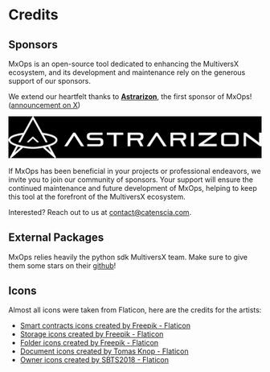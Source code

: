 # Credits

## Sponsors

MxOps is an open-source tool dedicated to enhancing the MultiversX ecosystem, and its development and maintenance rely on the generous support of our sponsors.

We extend our heartfelt thanks to **[Astrarizon](https://www.astrarizon.com)**, the first sponsor of MxOps! ([announcement on X](https://x.com/Astrarizon/status/1861791446099263552))

![MxOps full logo](../_images/astrarizon_logo.png)

If MxOps has been beneficial in your projects or professional endeavors, we invite you to join our community of sponsors. Your support will ensure the continued maintenance and future development of MxOps, helping to keep this tool at the forefront of the MultiversX ecosystem.

Interested? Reach out to us at [contact@catenscia.com](mailto:contact@catenscia.com).

## External Packages

MxOps relies heavily the python sdk MultiversX team. Make sure to give them some stars
on their [github](https://github.com/multiversx/mx-sdk-py)!
  
## Icons

Almost all icons were taken from Flaticon, here are the credits for the artists:

- [Smart contracts icons created by Freepik - Flaticon](https://www.flaticon.com/free-icons/smart-contracts)
- [Storage icons created by Freepik - Flaticon](https://www.flaticon.com/free-icons/storage)
- [Folder icons created by Freepik - Flaticon](https://www.flaticon.com/free-icons/folder)
- [Document icons created by Tomas Knop - Flaticon](https://www.flaticon.com/free-icons/document)
- [Owner icons created by SBTS2018 - Flaticon](https://www.flaticon.com/free-icons/owner)
